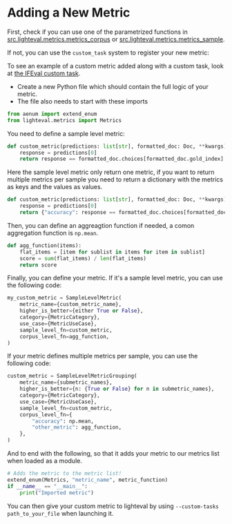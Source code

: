 # Adding a New Metric

First, check if you can use one of the parametrized functions in
[src.lighteval.metrics.metrics_corpus]() or
[src.lighteval.metrics.metrics_sample]().

If not, you can use the `custom_task` system to register your new metric:

<Tip>
To see an example of a custom metric added along with a custom task, look at
<a href="">the IFEval custom task</a>.
</Tip>

- Create a new Python file which should contain the full logic of your metric.
- The file also needs to start with these imports

```python
from aenum import extend_enum
from lighteval.metrics import Metrics
```

You need to define a sample level metric:

```python
def custom_metric(predictions: list[str], formatted_doc: Doc, **kwargs) -> bool:
    response = predictions[0]
    return response == formatted_doc.choices[formatted_doc.gold_index]
```

Here the sample level metric only return one metric, if you want to return multiple metrics per sample you need to return a dictionary with the metrics as keys and the values as values.

```python
def custom_metric(predictions: list[str], formatted_doc: Doc, **kwargs) -> dict:
    response = predictions[0]
    return {"accuracy": response == formatted_doc.choices[formatted_doc.gold_index], "other_metric": 0.5}
```

Then, you can define an aggreagtion function if needed, a comon aggregation function is `np.mean`.

```python
def agg_function(items):
    flat_items = [item for sublist in items for item in sublist]
    score = sum(flat_items) / len(flat_items)
    return score
```

Finally, you can define your metric. If it's a sample level metric, you can use the following code:

```python
my_custom_metric = SampleLevelMetric(
    metric_name={custom_metric_name},
    higher_is_better={either True or False},
    category={MetricCategory},
    use_case={MetricUseCase},
    sample_level_fn=custom_metric,
    corpus_level_fn=agg_function,
)
```

If your metric defines multiple metrics per sample, you can use the following code:

```python
custom_metric = SampleLevelMetricGrouping(
    metric_name={submetric_names},
    higher_is_better={n: {True or False} for n in submetric_names},
    category={MetricCategory},
    use_case={MetricUseCase},
    sample_level_fn=custom_metric,
    corpus_level_fn={
        "accuracy": np.mean,
        "other_metric": agg_function,
    },
)
```

And to end with the following, so that it adds your metric to our metrics list
when loaded as a module.

```python
# Adds the metric to the metric list!
extend_enum(Metrics, "metric_name", metric_function)
if __name__ == "__main__":
    print("Imported metric")
```

You can then give your custom metric to lighteval by using `--custom-tasks
path_to_your_file` when launching it.
